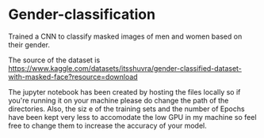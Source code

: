 # Gender-classification
Trained a CNN to classify masked images of men and women based on their gender.


The source of the dataset is https://www.kaggle.com/datasets/itsshuvra/gender-classified-dataset-with-masked-face?resource=download

The jupyter notebook has been created by hosting the files locally so if you're running it on your machine please do change the path of the directories. 
Also, the siz e of the training sets and the number of Epochs have been kept very less to accomodate the low GPU in my machine so feel free to change them to increase the accuracy of your model. 
